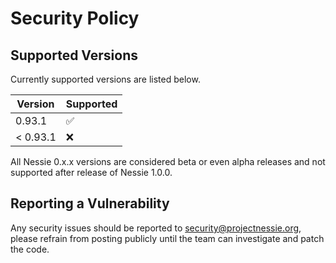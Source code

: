 # Security Policy

## Supported Versions

Currently supported versions are listed below.

| Version  | Supported          |
|----------|--------------------|
| 0.93.1   | :white_check_mark: |
| < 0.93.1 | :x:                |

All Nessie 0.x.x versions are considered beta or even alpha releases and not supported after
release of Nessie 1.0.0.

## Reporting a Vulnerability

Any security issues should be reported to security@projectnessie.org, please refrain from posting publicly until the team can investigate and patch the code.
